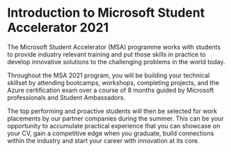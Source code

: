 # Introduction to Microsoft Student Accelerator 2021

The Microsoft Student Accelerator (MSA) programme works with students to provide industry relevant training and put those skills in practice to develop innovative solutions to the challenging problems in the world today.

Throughout the MSA 2021 program, you will be building your technical skillset by attending bootcamps, workshops, completing projects, and the Azure certification exam over a course of 8 months guided by Microsoft professionals and Student Ambassadors.

The top performing and proactive students will then be selected for work placements by our partner companies during the summer. This can be your opportunity to accumulate practical experience that you can showcase on your CV, gain a competitive edge when you graduate, build connections within the industry and start your career with innovation at its core.
